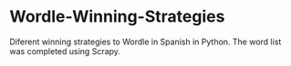 # Wordle-Winning-Strategies
Diferent winning strategies to Wordle in Spanish in Python. The word list was completed using Scrapy.
